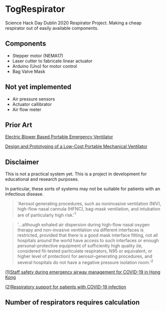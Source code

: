 # TogRespirator

Science Hack Day Dublin 2020 Respirator Project. Making a cheap respirator out of easily available components.


## Components

 - Stepper motor (NEMA17)
 - Laser cutter to fabricate linear actuator
 - Arduino (Uno) for motor control
 - Bag Valve Mask

## Not yet implemented

 - Air pressure sensors
 - Actuator callibrator
 - Air flow meter


## Prior Art

[Electric Blower Based Portable Emergency Ventilator](https://digitalcommons.usu.edu/cgi/viewcontent.cgi?referer=https://www.google.com/&httpsredir=1&article=1016&context=spacegrant)

[Design and Prototyping of a Low-Cost Portable Mechanical Ventilator](https://web.mit.edu/2.75/projects/DMD_2010_Al_Husseini.pdf)

## Disclaimer

This is not a practical system yet. This is a project in development for educational and research purposes.

In particular, these sorts of systems may not be suitable for patients with an infectious disease. 
>'Aerosol generating procedures, such as noninvasive ventilation (NIV), high-flow nasal cannula (HFNC), bag-mask ventilation, and intubation are of particularly high risk.'<sup>1</sup>

>'...although exhaled air dispersion during high-flow nasal oxygen therapy and non-invasive ventilation via different interfaces is restricted, provided that there is a good mask interface fitting, not all hospitals around the world have access to such interfaces or enough personal-protective equipment of sufficiently high quality (ie, considered fit-tested particulate respirators, N95 or equivalent,
or higher level of protection) for aerosol-generating procedures, and several hospitals do not have a negative pressure isolation room.'<sup>2</sup>

[(1)Staff safety during emergency airway management for COVID-19 in Hong Kong](https://www.thelancet.com/action/showPdf?pii=S2213-2600%2820%2930084-9)

[(2)Respiratory support for patients with COVID-19 infection](https://www.thelancet.com/action/showPdf?pii=S2213-2600%2820%2930110-7) 


## Number of respirators requires calculation
